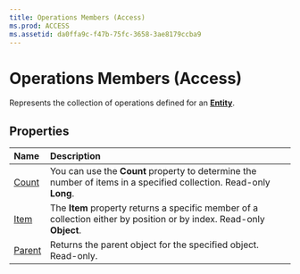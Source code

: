 ```yaml
---
title: Operations Members (Access)
ms.prod: ACCESS
ms.assetid: da0ffa9c-f47b-75fc-3658-3ae8179ccba9
---
```



# Operations Members (Access)


Represents the collection of operations defined for an  **[Entity](entity-object-access.md)**.


## Properties



|**Name**|**Description**|
|:-----|:-----|
|[Count](operations-count-property-access.md)|You can use the  **Count** property to determine the number of items in a specified collection. Read-only **Long**.|
|[Item](operations-item-property-access.md)|The  **Item** property returns a specific member of a collection either by position or by index. Read-only **Object**.|
|[Parent](operations-parent-property-access.md)|Returns the parent object for the specified object. Read-only.|

